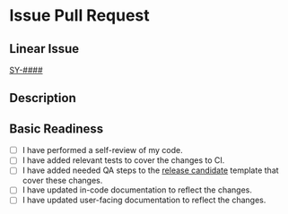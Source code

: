 # Issue Pull Request

## Linear Issue

<!-- Edit the link below with the proper issue and link -->

[SY-####]()

## Description

<!-- Write a short (2-3 sentence) description describing the changes. -->

## Basic Readiness

- [ ] I have performed a self-review of my code.
- [ ] I have added relevant tests to cover the changes to CI.
- [ ] I have added needed QA steps to the
      [release candidate](/synnaxlabs/synnax/blob/main/.github/PULL_REQUEST_TEMPLATE/rc.md)
      template that cover these changes.
- [ ] I have updated in-code documentation to reflect the changes.
- [ ] I have updated user-facing documentation to reflect the changes.
